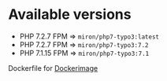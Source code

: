 # Available versions

* PHP 7.2.7 FPM => `miron/php7-typo3:latest`
* PHP 7.2.7 FPM => `miron/php7-typo3:7.2`
* PHP 7.1.15 FPM => `miron/php7-typo3:7.1`

Dockerfile for [Dockerimage](https://hub.docker.com/r/miron/php7-typo3/)
